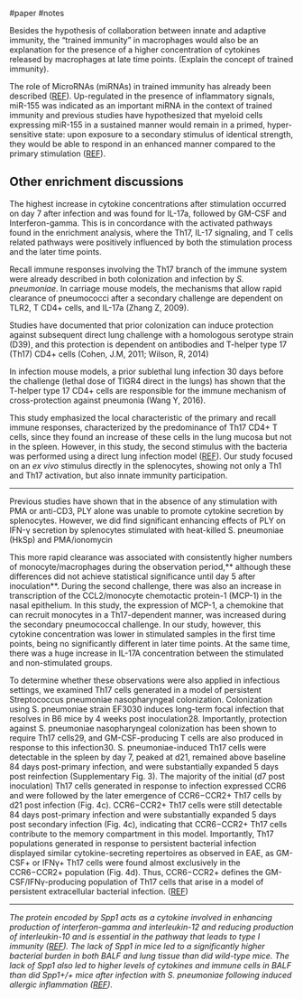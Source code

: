 #paper #notes


Besides the hypothesis of collaboration between innate and adaptive immunity, the “trained immunity” in macrophages would also be an explanation for the presence of a higher concentration of cytokines released by macrophages at late time points. (Explain the concept of trained immunity). 

The role of MicroRNAs (miRNAs) in trained immunity has already been described ([REF](https://pubmed.ncbi.nlm.nih.gov/23867934/)). Up-regulated in the presence of inflammatory signals, miR-155 was indicated as an important miRNA in the context of trained immunity and previous studies have hypothesized that myeloid cells expressing miR-155 in a sustained manner would remain in a primed, hyper-sensitive state: upon exposure to a secondary stimulus of identical strength, they  would be able to respond in an enhanced manner compared to the primary stimulation ([REF](https://www.ncbi.nlm.nih.gov/pmc/articles/PMC5087274/)).

## Other enrichment discussions

The highest increase in cytokine concentrations after stimulation occurred on day 7 after infection and was found for IL-17a, followed by GM-CSF and Interferon-gamma. This is in concordance with the activated pathways found in the enrichment analysis, where the Th17, IL-17 signaling, and T cells related pathways were positively influenced by both the stimulation process and the later time points. 

Recall immune responses involving the Th17 branch of the immune system were already described in both colonization and infection by _S. pneumoniae_. In carriage mouse models, the mechanisms that allow rapid clearance of pneumococci after a secondary challenge are dependent on TLR2, T CD4+ cells, and IL-17a (Zhang Z, 2009). 

Studies have documented that prior colonization can induce protection against subsequent direct lung challenge with a homologous serotype strain (D39), and this  protection is dependent on antibodies and T-helper type 17 (Th17) CD4+ cells (Cohen, J.M, 2011; Wilson, R, 2014)

In infection mouse models, a prior sublethal lung infection 30 days before the challenge (lethal dose of TIGR4 direct in the lungs) has shown that the T-helper type 17 CD4+ cells are responsible for the immune mechanism of cross-protection against pneumonia (Wang Y, 2016). 

This study emphasized the local characteristic of the primary and recall immune responses, characterized by the predominance of Th17 CD4+ T cells, since they found an increase of these cells in the lung mucosa but not in the spleen. However, in this study, the second stimulus with the bacteria was performed using a direct lung infection model ([REF](https://www.nature.com/articles/mi201641)). Our study focused on an _ex vivo_ stimulus directly in the splenocytes, showing not only a Th1 and Th17 activation, but also innate immunity participation.

---
Previous studies have shown that in the absence of any stimulation with PMA or anti-CD3, PLY alone was unable to promote cytokine secretion by splenocytes. However, we did find significant enhancing effects of PLY on IFN-γ secretion by splenocytes stimulated with heat-killed S. pneumoniae (HkSp) and PMA/ionomycin

This more rapid clearance was associated with consistently higher numbers of monocyte/macrophages during the observation period,** although these differences did not achieve statistical significance until day 5 after inoculation**. During the second challenge, there was also an increase in transcription of the CCL2/monocyte chemotactic protein-1 (MCP-1) in the nasal epithelium. In this study, the expression of MCP-1, a chemokine that can recruit monocytes in a Th17-dependent manner, was increased during the secondary pneumococcal challenge. In our study, however, this cytokine concentration was lower in stimulated samples in the first time points, being no significantly different in later time points. At the same time, there was a huge increase in IL-17A concentration between the stimulated and non-stimulated groups.

To determine whether these observations were also applied in infectious settings, we examined Th17 cells generated in a model of persistent Streptococcus pneumoniae nasopharyngeal colonization. Colonization using S. pneumoniae strain EF3030 induces long-term focal infection that resolves in B6 mice by 4 weeks post inoculation28. Importantly, protection against S. pneumoniae nasopharyngeal colonization has been shown to require Th17 cells29, and GM-CSF-producing T cells are also produced in response to this infection30. S. pneumoniae-induced Th17 cells were detectable in the spleen by day 7, peaked at d21, remained above baseline 84 days post-primary infection, and were substantially expanded 5 days post reinfection (Supplementary Fig. 3). The majority of the initial (d7 post inoculation) Th17 cells generated in response to infection expressed CCR6 and were followed by the later emergence of CCR6−CCR2+ Th17 cells by d21 post infection (Fig. 4c). CCR6−CCR2+ Th17 cells were still detectable 84 days post-primary infection and were substantially expanded 5 days post secondary infection (Fig. 4c), indicating that CCR6−CCR2+ Th17 cells contribute to the memory compartment in this model. Importantly, Th17 populations generated in response to persistent bacterial infection displayed similar cytokine-secreting repertoires as observed in EAE, as GM-CSF+ or IFNγ+ Th17 cells were found almost exclusively in the CCR6−CCR2+ population (Fig. 4d). Thus, CCR6−CCR2+ defines the GM-CSF/IFNγ-producing population of Th17 cells that arise in a model of persistent extracellular bacterial infection. ([REF](https://www.nature.com/articles/ncomms9644?origin=ppub))

---

_The protein encoded by Spp1 acts as a cytokine involved in enhancing production of interferon-gamma and interleukin-12 and reducing production of interleukin-10 and is essential in the pathway that leads to type I immunity ([REF](https://www.uniprot.org/uniprot/P10923)). The lack of Spp1 in mice led to a significantly higher bacterial burden in both BALF and lung tissue than did wild-type mice. The lack of Spp1 also led to higher levels of cytokines and immune cells in BALF than did Spp1+/+ mice after infection with S. pneumoniae following induced allergic inflammation ([REF](https://onlinelibrary.wiley.com/doi/epdf/10.1111/all.13646))._
